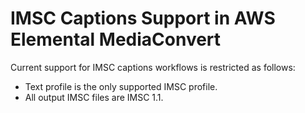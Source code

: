 # IMSC Captions Support in AWS Elemental MediaConvert<a name="imsc-captions-support"></a>

Current support for IMSC captions workflows is restricted as follows:
+ Text profile is the only supported IMSC profile\.
+ All output IMSC files are IMSC 1\.1\.